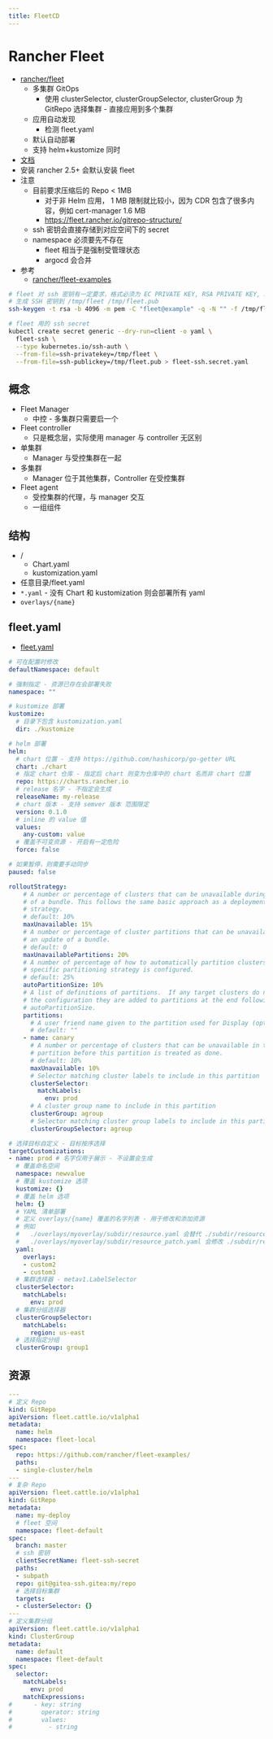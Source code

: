 ```yaml
---
title: FleetCD
---
```


# Rancher Fleet
* [rancher/fleet](https://github.com/rancher/fleet)
  * 多集群 GitOps
    * 使用 clusterSelector, clusterGroupSelector, clusterGroup 为 GitRepo 选择集群 - 直接应用到多个集群
  * 应用自动发现
    * 检测 fleet.yaml
  * 默认自动部署
  * 支持 helm+kustomize 同时
* [文档](https://fleet.rancher.io/)
* 安装 rancher 2.5+ 会默认安装 fleet
* 注意
  * 目前要求压缩后的 Repo < 1MB
    * 对于非 Helm 应用， 1 MB 限制就比较小，因为 CDR 包含了很多内容，例如 cert-manager 1.6 MB
    * https://fleet.rancher.io/gitrepo-structure/
  * ssh 密钥会直接存储到对应空间下的 secret
  * namespace 必须要先不存在
    * fleet 相当于是强制受管理状态
    * argocd 会合并
* 参考
  * [rancher/fleet-examples](https://github.com/rancher/fleet-examples)

```bash
# fleet 对 ssh 密钥有一定要求，格式必须为 EC PRIVATE KEY, RSA PRIVATE KEY, PRIVATE KEY 因此需要 -m pem
# 生成 SSH 密钥到 /tmp/fleet /tmp/fleet.pub
ssh-keygen -t rsa -b 4096 -m pem -C "fleet@example" -q -N "" -f /tmp/fleet

# fleet 用的 ssh secret
kubectl create secret generic --dry-run=client -o yaml \
  fleet-ssh \
  --type kubernetes.io/ssh-auth \
  --from-file=ssh-privatekey=/tmp/fleet \
  --from-file=ssh-publickey=/tmp/fleet.pub > fleet-ssh.secret.yaml
```

## 概念
* Fleet Manager
  * 中控 - 多集群只需要启一个
* Fleet controller
  * 只是概念层，实际使用 manager 与 controller 无区别
* 单集群
  * Manager 与受控集群在一起
* 多集群
  * Manager 位于其他集群，Controller 在受控集群
* Fleet agent
  * 受控集群的代理，与 manager 交互
  * 一组组件

## 结构
* /
  * Chart.yaml
  * kustomization.yaml
* 任意目录/fleet.yaml
* `*.yaml` - 没有 Chart 和 kustomization 则会部署所有 yaml
* `overlays/{name}`

## fleet.yaml
* [fleet.yaml](https://fleet.rancher.io/gitrepo-structure/#fleetyaml)

```yaml
# 可在配置时修改
defaultNamespace: default

# 强制指定 - 资源已存在会部署失败
namespace: ""

# kustomize 部署
kustomize:
  # 目录下包含 kustomization.yaml
  dir: ./kustomize

# helm 部署
helm:
  # chart 位置 - 支持 https://github.com/hashicorp/go-getter URL
  chart: ./chart
  # 指定 chart 仓库 - 指定后 chart 则变为仓库中的 chart 名而非 chart 位置
  repo: https://charts.rancher.io
  # release 名字 - 不指定会生成
  releaseName: my-release
  # chart 版本 - 支持 semver 版本 范围限定
  version: 0.1.0
  # inline 的 value 值
  values:
    any-custom: value
  # 覆盖不可变资源 - 开启有一定危险
  force: false

# 如果暂停，则需要手动同步
paused: false

rolloutStrategy:
    # A number or percentage of clusters that can be unavailable during an update
    # of a bundle. This follows the same basic approach as a deployment rollout
    # strategy.
    # default: 10%
    maxUnavailable: 15%
    # A number or percentage of cluster partitions that can be unavailable during
    # an update of a bundle.
    # default: 0
    maxUnavailablePartitions: 20%
    # A number of percentage of how to automatically partition clusters if not
    # specific partitioning strategy is configured.
    # default: 25%
    autoPartitionSize: 10%
    # A list of definitions of partitions.  If any target clusters do not match
    # the configuration they are added to partitions at the end following the
    # autoPartitionSize.
    partitions:
      # A user friend name given to the partition used for Display (optional).
      # default: ""
    - name: canary
      # A number or percentage of clusters that can be unavailable in this
      # partition before this partition is treated as done.
      # default: 10%
      maxUnavailable: 10%
      # Selector matching cluster labels to include in this partition
      clusterSelector:
        matchLabels:
          env: prod
      # A cluster group name to include in this partition
      clusterGroup: agroup
      # Selector matching cluster group labels to include in this partition
      clusterGroupSelector: agroup

# 选择目标自定义 - 目标按序选择
targetCustomizations:
- name: prod # 名字仅用于展示 - 不设置会生成
  # 覆盖命名空间
  namespace: newvalue
  # 覆盖 kustomize 选项
  kustomize: {}
  # 覆盖 helm 选项
  helm: {}
  # YAML 清单部署
  # 定义 overlays/{name} 覆盖的名字列表 - 用于修改和添加资源
  # 例如
  #   ./overlays/myoverlay/subdir/resource.yaml 会替代 ./subdir/resource.yaml
  #   ./overlays/myoverlay/subdir/resource_patch.yaml 会修改 ./subdir/resource.yaml
  yaml:
    overlays:
    - custom2
    - custom3
  # 集群选择器 - metav1.LabelSelector
  clusterSelector:
    matchLabels:
      env: prod
  # 集群分组选择器
  clusterGroupSelector:
    matchLabels:
      region: us-east
  # 选择指定分组
  clusterGroup: group1
```

## 资源

```yaml
---
# 定义 Repo
kind: GitRepo
apiVersion: fleet.cattle.io/v1alpha1
metadata:
  name: helm
  namespace: fleet-local
spec:
  repo: https://github.com/rancher/fleet-examples/
  paths:
  - single-cluster/helm
---
# 复杂 Repo
apiVersion: fleet.cattle.io/v1alpha1
kind: GitRepo
metadata:
  name: my-deploy
  # fleet 空间
  namespace: fleet-default
spec:
  branch: master
  # ssh 密钥
  clientSecretName: fleet-ssh-secret
  paths:
  - subpath
  repo: git@gitea-ssh.gitea:my/repo
  # 选择目标集群
  targets:
  - clusterSelector: {}
---
# 定义集群分组
apiVersion: fleet.cattle.io/v1alpha1
kind: ClusterGroup
metadata:
  name: default
  namespace: fleet-default
spec:
  selector:
    matchLabels:
      env: prod
    matchExpressions:
#      - key: string
#        operator: string
#        values:
#          - string
```
